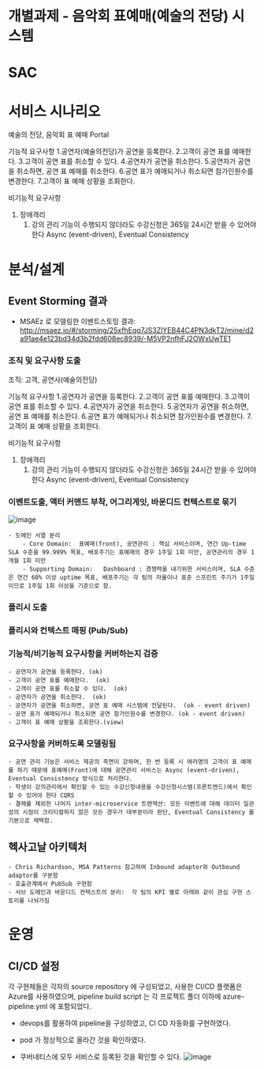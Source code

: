 # 개별과제 - 음악회 표예매(예술의 전당) 시스템
# SAC

  
# 서비스 시나리오

예술의 전당, 음악회 표 예매 Portal

기능적 요구사항
1.공연자(예술의전당)가 공연을 등록한다.
2.고객이 공연 표를 예매한다.
3.고객이 공연 표를 취소할 수 있다.
4.공연자가 공연을 취소한다.
5.공연자가 공연을 취소하면, 공연 표 예매를 취소한다.
6.공연 표가 예매되거나 취소되면 참가인원수를 변경한다.
7.고객이 표 예매 상황을 조회한다.

비기능적 요구사항
1. 장애격리
    1. 강의 관리 기능이 수행되지 않더라도 수강신청은 365일 24시간 받을 수 있어야 한다  Async (event-driven), Eventual Consistency


# 분석/설계

## Event Storming 결과
* MSAEz 로 모델링한 이벤트스토밍 결과:  http://msaez.io/#/storming/25xfhEqq7JS3ZlYEB44C4PN3dkT2/mine/d2a91ae4e123bd34d3b2fdd608ec8939/-M5VP2nfhFJ2OWxUwTE1


### 조직 및 요구사항 도출 
조직: 고객, 공연사(예술의전당)

기능적 요구사항
1.공연자가 공연을 등록한다.
2.고객이 공연 표를 예매한다.
3.고객이 공연 표를 취소할 수 있다.
4.공연자가 공연을 취소한다.
5.공연자가 공연을 취소하면, 공연 표 예매를 취소한다.
6.공연 표가 예매되거나 취소되면 참가인원수를 변경한다.
7.고객이 표 예매 상황을 조회한다.

비기능적 요구사항
1. 장애격리
    1. 강의 관리 기능이 수행되지 않더라도 수강신청은 365일 24시간 받을 수 있어야 한다  Async (event-driven), Eventual Consistency



### 이벤트도출, 액터 커맨드 부착, 어그리게잇, 바운디드 컨텍스트로 묶기
![image](https://user-images.githubusercontent.com/48303857/79729452-74d1e800-832a-11ea-9b08-0d2807c69a28.jpeg)

    - 도메인 서열 분리 
        - Core Domain:  표예매(front), 공연관리 : 핵심 서비스이며, 연간 Up-time SLA 수준을 99.999% 목표, 배포주기는 표예매의 경우 1주일 1회 미만, 공연관리의 경우 1개월 1회 미만
        - Supporting Domain:   Dashboard : 경쟁력을 내기위한 서비스이며, SLA 수준은 연간 60% 이상 uptime 목표, 배포주기는 각 팀의 자율이나 표준 스프린트 주기가 1주일 이므로 1주일 1회 이상을 기준으로 함.
         

### 폴리시 도출

### 폴리시와 컨텍스트 매핑 (Pub/Sub)

### 기능적/비기능적 요구사항을 커버하는지 검증

    - 공연자가 공연을 등록한다. (ok)
    - 고객이 공연 표를 예매한다.  (ok)
    - 고객이 공연 표를 취소할 수 있다.  (ok)
    - 공연자가 공연을 취소한다.  (ok)
    - 공연자가 공연을 취소하면, 공연 표 예매 시스템에 전달된다.  (ok - event driven)
    - 공연 표가 예매되거나 취소되면 공연 참가인원수를 변경한다. (ok - event driven)
    - 고객이 표 예매 상황을 조회한다.(view)

### 요구사항을 커버하도록 모델링됨

    - 공연 관리 기능은 서비스 제공의 측면이 강하며, 한 번 등록 시 여러명의 고객이 표 예매를 하기 때문에 표예매(Front)에 대해 공연관리 서비스는 Async (event-driven), Eventual Consistency 방식으로 처리한다.
    - 학생이 강의관리에서 확인할 수 있는 수강신청내용을 수강신청시스템(프론트엔드)에서 확인할 수 있어야 한다 CQRS
    - 결제를 제외한 나머지 inter-microservice 트랜잭션: 모든 이벤트에 대해 데이터 일관성의 시점이 크리티컬하지 않은 모든 경우가 대부분이라 판단, Eventual Consistency 를 기본으로 채택함.    


## 헥사고날 아키텍처 
    
    - Chris Richardson, MSA Patterns 참고하여 Inbound adaptor와 Outbound adaptor를 구분함
    - 호출관계에서 PubSub 구현함
    - 서브 도메인과 바운디드 컨텍스트의 분리:  각 팀의 KPI 별로 아래와 같이 관심 구현 스토리를 나눠가짐




# 운영

## CI/CD 설정


각 구현체들은 각자의 source repository 에 구성되었고, 사용한 CI/CD 플랫폼은 Azure를 사용하였으며, pipeline build script 는 각 프로젝트 폴더 이하에 azure-pipeline.yml 에 포함되었다.

- devops를 활용하여 pipeline을 구성하였고, CI CD 자동화를 구현하였다.

- pod 가 정상적으로 올라간 것을 확인하였다.

- 쿠버네티스에 모두 서비스로 등록된 것을 확인할 수 있다.
![image]()









